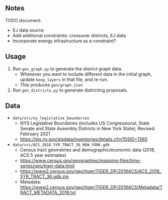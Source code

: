 ## Notes

TODO document:

- EJ data source
- Add additional constraints: crossover districts, EJ data
- Incorporate energy infrastructure as a constraint?

## Usage

1. Run `gen_graph.py` to generate the district graph data.
    - Whenever you want to include different data in the initial graph, update `keep_layers` in that file, and re-run.
    - This produces `gen/graph.json`
2. Run `gen_districts.py` to generate districting proposals.

## Data

- `data/src/ny_legislative_boundaries`
    - NYS Legislative Boundaries (includes US Congressional, State Senate and State Assembly Districts in New York State); Revised: February 2021
    - <https://gis.ny.gov/gisdata/inventories/details.cfm?DSID=1360>
- `data/src/ACS_2018_5YR_TRACT_36_NEW_YORK.gdb`
    - Census tract geometries and demographic/economic data (2018, ACS 5 year estimates)
    - <https://www.census.gov/geographies/mapping-files/time-series/geo/tiger-data.html>
    - <https://www2.census.gov/geo/tiger/TIGER_DP/2018ACS/ACS_2018_5YR_TRACT_36.gdb.zip>
    - Metadata: <https://www2.census.gov/geo/tiger/TIGER_DP/2018ACS/Metadata/TRACT_METADATA_2018.txt>
